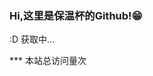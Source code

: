 ### Hi,这里是保温杯的Github!😁
<p id="hitokoto"><span href="#" id="hitokoto_text">:D 获取中...</span></p>
<script async src="//busuanzi.ibruce.info/busuanzi/2.3/busuanzi.pure.mini.js"></script>
<script>
  fetch('https://v1.hitokoto.cn')
    .then(response => response.json())
    .then(data => {
      const hitokoto = document.getElementById('hitokoto_text')
      hitokoto.href = 'https://hitokoto.cn/?uuid=' + data.uuid
      hitokoto.innerText = data.hitokoto
    })
    .catch(console.error)
</script>
***
<span id="busuanzi_container_site_pv">本站总访问量<span id="busuanzi_value_site_pv"></span>次</span>
